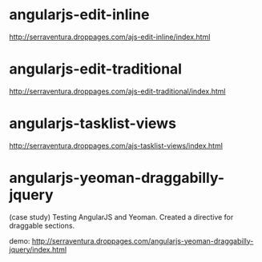 angularjs-edit-inline
=====================

http://serraventura.droppages.com/ajs-edit-inline/index.html


angularjs-edit-traditional
==========================

http://serraventura.droppages.com/ajs-edit-traditional/index.html


angularjs-tasklist-views
========================

http://serraventura.droppages.com/ajs-tasklist-views/index.html


angularjs-yeoman-draggabilly-jquery
===================================

(case study) Testing AngularJS and Yeoman. Created a directive for draggable sections.

demo: http://serraventura.droppages.com/angularjs-yeoman-draggabilly-jquery/index.html